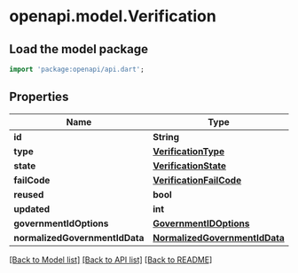 # openapi.model.Verification

## Load the model package
```dart
import 'package:openapi/api.dart';
```

## Properties
Name | Type | Description | Notes
------------ | ------------- | ------------- | -------------
**id** | **String** |  | [optional] 
**type** | [**VerificationType**](VerificationType.md) |  | [optional] 
**state** | [**VerificationState**](VerificationState.md) |  | [optional] 
**failCode** | [**VerificationFailCode**](VerificationFailCode.md) |  | [optional] 
**reused** | **bool** |  | [optional] 
**updated** | **int** |  | [optional] 
**governmentIdOptions** | [**GovernmentIDOptions**](GovernmentIDOptions.md) |  | [optional] 
**normalizedGovernmentIdData** | [**NormalizedGovernmentIdData**](NormalizedGovernmentIdData.md) |  | [optional] 

[[Back to Model list]](../README.md#documentation-for-models) [[Back to API list]](../README.md#documentation-for-api-endpoints) [[Back to README]](../README.md)


